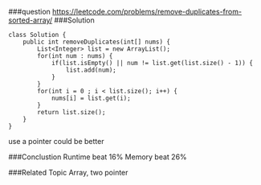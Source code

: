 ###question
https://leetcode.com/problems/remove-duplicates-from-sorted-array/
###Solution
```
class Solution {
    public int removeDuplicates(int[] nums) {
        List<Integer> list = new ArrayList();
        for(int num : nums) {
            if(list.isEmpty() || num != list.get(list.size() - 1)) {
                list.add(num);
            }
        }
        for(int i = 0 ; i < list.size(); i++) {
            nums[i] = list.get(i);
        }
        return list.size();
    }
}
```
use a pointer could be better

###Conclustion
Runtime beat 16%
Memory beat 26%

###Related Topic
Array, two pointer